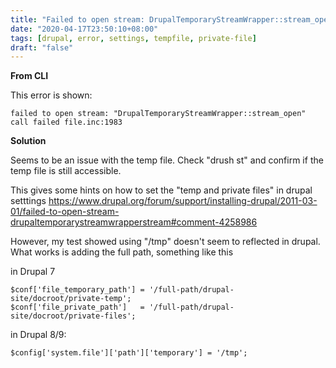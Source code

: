 ```yaml
---
title: "Failed to open stream: DrupalTemporaryStreamWrapper::stream_open"
date: "2020-04-17T23:50:10+08:00"
tags: [drupal, error, settings, tempfile, private-file]
draft: "false"
---
```


**From CLI**

This error is shown:
```
failed to open stream: "DrupalTemporaryStreamWrapper::stream_open" call failed file.inc:1983
```

**Solution**

Seems to be an issue with the temp file. Check "drush st" and confirm if the temp file is still accessible.


This gives some hints on how to set the "temp and private files" in drupal setttings  https://www.drupal.org/forum/support/installing-drupal/2011-03-01/failed-to-open-stream-drupaltemporarystreamwrapperstream#comment-4258986

However, my test showed using "/tmp" doesn't seem to reflected in drupal.
What works is adding the full path, something like this 

in Drupal 7

```
$conf['file_temporary_path'] = '/full-path/drupal-site/docroot/private-temp';
$conf['file_private_path']   = '/full-path/drupal-site/docroot/private-files';
```

in Drupal 8/9:
```
$config['system.file']['path']['temporary'] = '/tmp';
```
